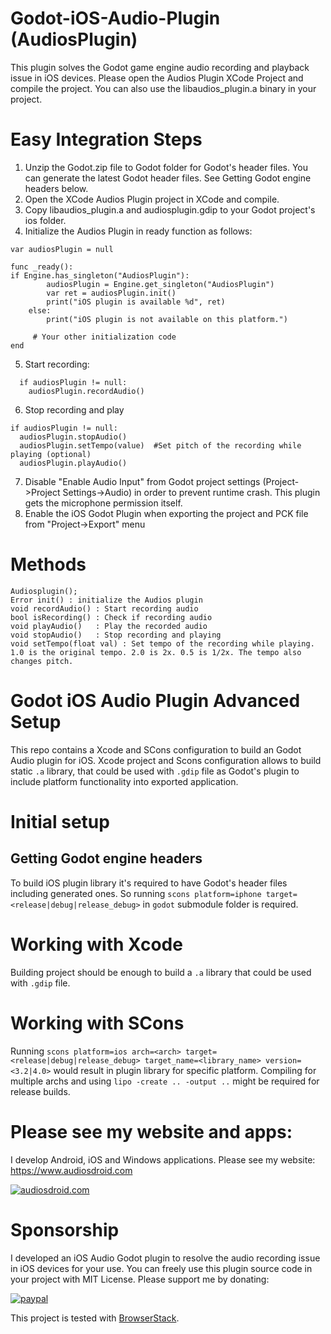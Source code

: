 # Godot-iOS-Audio-Plugin (AudiosPlugin)
This plugin solves the Godot game engine audio recording and playback issue in iOS devices. Please open the Audios Plugin XCode Project and compile the project. You can also use the libaudios_plugin.a binary in your project.

# Easy Integration Steps
1) Unzip the Godot.zip file to Godot folder for Godot's header files. You can generate the latest Godot header files. See Getting Godot engine headers below.
2) Open the XCode Audios Plugin project in XCode and compile.
3) Copy libaudios_plugin.a and audiosplugin.gdip to your Godot project's ios folder.
4) Initialize the Audios Plugin in ready function as follows:

```
var audiosPlugin = null

func _ready():
if Engine.has_singleton("AudiosPlugin"):
		audiosPlugin = Engine.get_singleton("AudiosPlugin")
		var ret = audiosPlugin.init()
		print("iOS plugin is available %d", ret)
	else:
		print("iOS plugin is not available on this platform.")
   
     # Your other initialization code
end
```

5) Start recording:
```
  if audiosPlugin != null:	
	audiosPlugin.recordAudio()
 ```
 
6) Stop recording and play
```
if audiosPlugin != null:
  audiosPlugin.stopAudio()
  audiosPlugin.setTempo(value)  #Set pitch of the recording while playing (optional)
  audiosPlugin.playAudio()

```
7) Disable "Enable Audio Input" from Godot project settings (Project->Project Settings->Audio) in order to prevent runtime crash. This plugin gets the microphone permission itself.
8) Enable the iOS Godot Plugin when exporting the project and PCK file from "Project->Export" menu

# Methods

    Audiosplugin();
    Error init() : initialize the Audios plugin
    void recordAudio() : Start recording audio
    bool isRecording() : Check if recording audio
    void playAudio()   : Play the recorded audio
    void stopAudio()   : Stop recording and playing
    void setTempo(float val) : Set tempo of the recording while playing. 
    1.0 is the original tempo. 2.0 is 2x. 0.5 is 1/2x. The tempo also changes pitch.
    

# Godot iOS Audio Plugin Advanced Setup
This repo contains a Xcode and SCons configuration to build an Godot Audio plugin for iOS.
Xcode project and Scons configuration allows to build static `.a` library, that could be used with `.gdip` file as Godot's plugin to include platform functionality into exported application.

# Initial setup

## Getting Godot engine headers

To build iOS plugin library it's required to have Godot's header files including generated ones. So running `scons platform=iphone target=<release|debug|release_debug>` in `godot` submodule folder is required.

# Working with Xcode

Building project should be enough to build a `.a` library that could be used with `.gdip` file.

# Working with SCons

Running `scons platform=ios arch=<arch> target=<release|debug|release_debug> target_name=<library_name> version=<3.2|4.0>` would result in plugin library for specific platform.
Compiling for multiple archs and using `lipo -create .. -output ..` might be required for release builds.

# Please see my website and apps:
I develop Android, iOS and Windows applications. Please see my website: https://www.audiosdroid.com

[![audiosdroid.com](https://static.wixstatic.com/media/f49253_d1eb5b5d494e41498ba9fde1e1feda20~mv2.png/v1/fill/w_191,h_109,al_c,q_85,usm_0.66_1.00_0.01,enc_auto/audios_colored2_1_alpha512.png)](https://www.audiosdroid.com)

# Sponsorship
I developed an iOS Audio Godot plugin to resolve the audio recording issue in iOS devices for your use. You can freely use this plugin source code in your project with MIT License. Please support me by donating:

[![paypal](https://www.paypalobjects.com/en_US/i/btn/btn_donateCC_LG.gif)](https://www.paypal.com/donate/?hosted_button_id=PDP2QX8JWDL7A)

This project is tested with [BrowserStack](https://email.browserstack.com/c/eJwdjTuuwyAURFdjOiz-kILiNW8bEZ97BYodO4Dl7QdFmmqOZg54bixzWljpSPY66mxJ9UY-rGSOK4zxKQQXIQYEzlNEJx5C57D2muFVPxQbfC54D4qZnke-OoQ-ON1DfUsatwuoySonZ5VG2vs52qIYTLytc9pLhv5a07GT4pEFKUUOzEiNLiihrWGAIHVyXJhINl_GOPsi_xbxP3Pf9xrbcXdofYT0-5k1aR7DqGV3errKMX62yb4wr0un).
